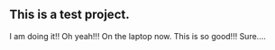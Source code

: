 ## This is a test project.
I am doing it!!
Oh yeah!!!
On the laptop now. This is so good!!!
Sure....

